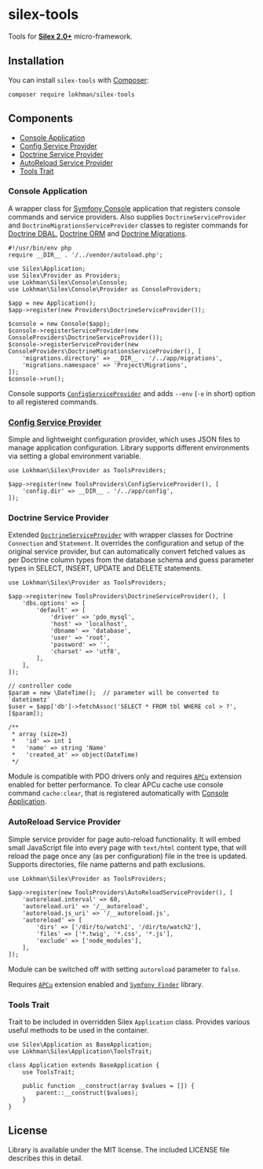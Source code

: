 # silex-tools
Tools for [**Silex 2.0+**](http://silex.sensiolabs.org/) micro-framework.

## <a name="installation"></a>Installation
You can install `silex-tools` with [Composer](http://getcomposer.org):

    composer require lokhman/silex-tools

## <a name="components"></a>Components
- [Console Application](#console-application)
- [Config Service Provider](#config-service-provider)
- [Doctrine Service Provider](#doctrine-service-provider)
- [AutoReload Service Provider](#autoreload-service-provider)
- [Tools Trait](#tools-trait)

### <a name="console-application"></a>Console Application
A wrapper class for [Symfony Console](https://github.com/symfony/console)
application that registers console commands and service providers. Also supplies
`DoctrineServiceProvider` and `DoctrineMigrationsServiceProvider` classes to
register commands for [Doctrine DBAL](https://github.com/doctrine/dbal),
[Doctrine ORM](https://github.com/doctrine/doctrine2) and
[Doctrine Migrations](https://github.com/doctrine/migrations).

    #!/usr/bin/env php
    require __DIR__ . '/../vendor/autoload.php';

    use Silex\Application;
    use Silex\Provider as Providers;
    use Lokhman\Silex\Console\Console;
    use Lokhman\Silex\Console\Provider as ConsoleProviders;

    $app = new Application();
    $app->register(new Providers\DoctrineServiceProvider());

    $console = new Console($app);
    $console->registerServiceProvider(new ConsoleProviders\DoctrineServiceProvider());
    $console->registerServiceProvider(new ConsoleProviders\DoctrineMigrationsServiceProvider(), [
        'migrations.directory' => __DIR__ . '/../app/migrations',
        'migrations.namespace' => 'Project\Migrations',
    ]);
    $console->run();

Console supports [`ConfigServiceProvider`](#config-service-provider) and adds
`--env` (`-e` in short) option to all registered commands.

### <a name="config-service-provider"></a>[Config Service Provider](docs/config-service-provider.md)
Simple and lightweight configuration provider, which uses JSON files to manage
application configuration. Library supports different environments via setting
a global environment variable.

    use Lokhman\Silex\Provider as ToolsProviders;

    $app->register(new ToolsProviders\ConfigServiceProvider(), [
        'config.dir' => __DIR__ . '/../app/config',
    ]);

### <a name="doctrine-service-provider"></a>Doctrine Service Provider
Extended [`DoctrineServiceProvider`](http://silex.sensiolabs.org/doc/master/providers/doctrine.html)
with wrapper classes for Doctrine `Connection` and `Statement`. It overrides the
configuration and setup of the original service provider, but can automatically
convert fetched values as per Doctrine column types from the database schema and
guess parameter types in SELECT, INSERT, UPDATE and DELETE statements.

    use Lokhman\Silex\Provider as ToolsProviders;

    $app->register(new ToolsProviders\DoctrineServiceProvider(), [
        'dbs.options' => [
            'default' => [
                'driver' => 'pdo_mysql',
                'host' => 'localhost',
                'dbname' => 'database',
                'user' => 'root',
                'password' => '',
                'charset' => 'utf8',
            ],
        ],
    ]);

    // controller code
    $param = new \DateTime();  // parameter will be converted to `datetimetz`
    $user = $app['db']->fetchAssoc('SELECT * FROM tbl WHERE col > ?', [$param]);

    /**
     * array (size=3)
     *   'id' => int 1
     *   'name' => string 'Name'
     *   'created_at' => object(DateTime)
     */

Module is compatible with PDO drivers only and requires
[`APCu`](http://php.net/manual/en/book.apcu.php) extension enabled for better
performance. To clear APCu cache use console command `cache:clear`, that is
registered automatically with [Console Application](#console-application).

### <a name="autoreload-service-provider"></a>AutoReload Service Provider
Simple service provider for page auto-reload functionality. It will embed small
JavaScript file into every page with `text/html` content type, that will reload
the page once any (as per configuration) file in the tree is updated. Supports
directories, file name patterns and path exclusions.

    use Lokhman\Silex\Provider as ToolsProviders;

    $app->register(new ToolsProviders\AutoReloadServiceProvider(), [
        'autoreload.interval' => 60,
        'autoreload.uri' => '/__autoreload',
        'autoreload.js_uri' => '/__autoreload.js',
        'autoreload' => [
            'dirs' => ['/dir/to/watch1', '/dir/to/watch2'],
            'files' => ['*.twig', '*.css', '*.js'],
            'exclude' => ['node_modules'],
        ],
    ]);

Module can be switched off with setting `autoreload` parameter to `false`.

Requires [`APCu`](http://php.net/manual/en/book.apcu.php) extension enabled and
[`Symfony Finder`](https://github.com/symfony/finder) library.

### <a name="tools-trait"></a>Tools Trait
Trait to be included in overridden Silex `Application` class. Provides various
useful methods to be used in the container.

    use Silex\Application as BaseApplication;
    use Lokhman\Silex\Application\ToolsTrait;

    class Application extends BaseApplication {
        use ToolsTrait;

        public function __construct(array $values = []) {
            parent::__construct($values);
        }
    }

## <a name="license"></a>License
Library is available under the MIT license. The included LICENSE file describes
this in detail.
